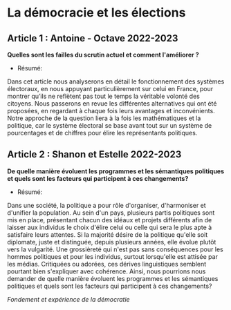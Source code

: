 # La démocracie et les élections

## Article 1 : Antoine - Octave 2022-2023

**Quelles sont les failles du scrutin actuel et comment l'améliorer ?**

- Résumé:

Dans cet article nous analyserons en détail le fonctionnement des systèmes électoraux, en nous appuyant particulièrement sur celui en France, pour montrer qu’ils ne reflètent pas tout le temps la véritable volonté des citoyens. Nous passerons en revue les différentes alternatives qui ont été proposées, en regardant à chaque fois leurs avantages et inconvénients. Notre approche de la question liera à la fois les mathématiques et la politique, car le système électoral se base avant tout sur un système de pourcentages et de chiffres pour élire les représentants politiques.

## Article 2 : Shanon et Estelle 2022-2023

**De quelle manière évoluent les programmes et les sémantiques politiques et quels sont les facteurs qui participent à ces changements?**

- Résumé:

Dans une société, la politique a pour rôle d'organiser, d'harmoniser et d'unifier la population. Au sein d'un pays, plusieurs partis politiques sont mis en place, présentant chacun des idéaux et projets différents afin de laisser aux individus le choix d'élire celui ou celle qui sera le plus apte à satisfaire leurs attentes. Si la majorité désire de la politique qu'elle soit diplomate, juste et distinguée, depuis plusieurs années, elle évolue plutôt vers la vulgarité. Une grossièreté qui n'est pas sans conséquences pour les hommes politiques et pour les individus, surtout lorsqu'elle est attisée par les médias. Critiquées ou adorées, ces dérives linguistiques semblent pourtant bien s'expliquer avec cohérence. Ainsi, nous pourrions nous demander de quelle manière évoluent les programmes et les sémantiques politiques et quels sont les facteurs qui participent à ces changements?

*Fondement et expérience de la démocratie*